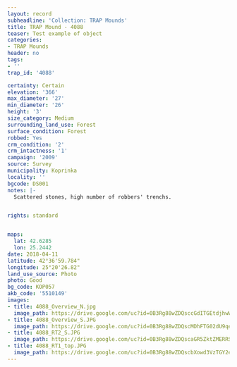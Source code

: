 ```yaml
---
layout: record
subheadline: 'Collection: TRAP Mounds'
title: TRAP Mound - 4088
teaser: Test example of object
categories:
- TRAP Mounds
header: no
tags:
- ''
trap_id: '4088'

certainty: Certain
elevation: '366'
max_diameter: '27'
min_diameter: '26'
height: '3'
size_category: Medium
surrounding_land_use: Forest
surface_condition: Forest
robbed: Yes
crm_condition: '2'
crm_intactness: '1'
campaign: '2009'
source: Survey
municipality: Koprinka
locality: ''
bgcode: DS001
notes: |-
  Scattered stones, high number of robbers' trenchs.


rights: standard


maps:
  lat: 42.6285
  lon: 25.2442
date: 2018-04-11
latitude: 42°36'59.784"
longitude: 25°20'26.82"
land_use_source: Photo
photo: Good
bg_code: КОР057
akb_code: '5510149'
images:
- title: 4088_Overview_N.jpg
  image_path: https://drive.google.com/uc?id=0B3Rg88wZDQsccGdITGEtdjhwWG8
- title: 4088_Overview_S.JPG
  image_path: https://drive.google.com/uc?id=0B3Rg88wZDQscMDhFTG02dU9qeEk
- title: 4088_RT2_S.JPG
  image_path: https://drive.google.com/uc?id=0B3Rg88wZDQscaGR5ZktZMERRSUk
- title: 4088_RT1_top.JPG
  image_path: https://drive.google.com/uc?id=0B3Rg88wZDQscbXowd3VzTGY2eVk
---
```

